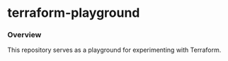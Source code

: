 # terraform-playground

### Overview

This repository serves as a playground for experimenting with Terraform.
